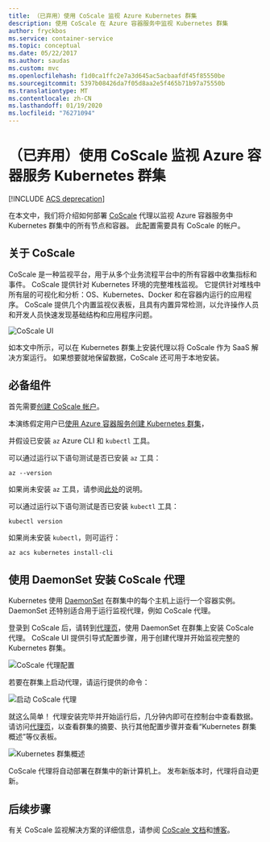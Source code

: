 ```yaml
---
title: （已弃用）使用 CoScale 监视 Azure Kubernetes 群集
description: 使用 CoScale 在 Azure 容器服务中监视 Kubernetes 群集
author: fryckbos
ms.service: container-service
ms.topic: conceptual
ms.date: 05/22/2017
ms.author: saudas
ms.custom: mvc
ms.openlocfilehash: f1d0ca1ffc2e7a3d645ac5acbaafdf45f85550be
ms.sourcegitcommit: 5397b08426da7f05d8aa2e5f465b71b97a75550b
ms.translationtype: MT
ms.contentlocale: zh-CN
ms.lasthandoff: 01/19/2020
ms.locfileid: "76271094"
---
```

# <a name="deprecated-monitor-an-azure-container-service-kubernetes-cluster-with-coscale"></a>（已弃用）使用 CoScale 监视 Azure 容器服务 Kubernetes 群集

[!INCLUDE [ACS deprecation](../../../includes/container-service-kubernetes-deprecation.md)]

在本文中，我们将介绍如何部署 [CoScale](https://web.archive.org/web/20180317071550/https://www.coscale.com/) 代理以监视 Azure 容器服务中 Kubernetes 群集中的所有节点和容器。 此配置需要具有 CoScale 的帐户。 


## <a name="about-coscale"></a>关于 CoScale 

CoScale 是一种监视平台，用于从多个业务流程平台中的所有容器中收集指标和事件。 CoScale 提供针对 Kubernetes 环境的完整堆栈监视。 它提供针对堆栈中所有层的可视化和分析：OS、Kubernetes、Docker 和在容器内运行的应用程序。 CoScale 提供几个内置监视仪表板，且具有内置异常检测，以允许操作人员和开发人员快速发现基础结构和应用程序问题。

![CoScale UI](./media/container-service-kubernetes-coscale/coscale.png)

如本文中所示，可以在 Kubernetes 群集上安装代理以将 CoScale 作为 SaaS 解决方案运行。 如果想要就地保留数据，CoScale 还可用于本地安装。


## <a name="prerequisites"></a>必备组件

首先需要[创建 CoScale 帐户](https://web.archive.org/web/20170507123133/https://www.coscale.com/free-trial)。

本演练假定用户已[使用 Azure 容器服务创建 Kubernetes 群集](container-service-kubernetes-walkthrough.md)，

并假设已安装 `az` Azure CLI 和 `kubectl` 工具。

可以通过运行以下语句测试是否已安装 `az` 工具：

```azurecli
az --version
```

如果尚未安装 `az` 工具，请参阅[此处](/cli/azure/install-azure-cli)的说明。

可以通过运行以下语句测试是否已安装 `kubectl` 工具：

```bash
kubectl version
```

如果尚未安装 `kubectl`，则可运行：

```azurecli
az acs kubernetes install-cli
```

## <a name="installing-the-coscale-agent-with-a-daemonset"></a>使用 DaemonSet 安装 CoScale 代理
Kubernetes 使用 [DaemonSet](https://kubernetes.io/docs/concepts/workloads/controllers/daemonset/) 在群集中的每个主机上运行一个容器实例。
DaemonSet 还特别适合用于运行监视代理，例如 CoScale 代理。

登录到 CoScale 后，请转到[代理页](https://app.coscale.com/)，使用 DaemonSet 在群集上安装 CoScale 代理。 CoScale UI 提供引导式配置步骤，用于创建代理并开始监视完整的 Kubernetes 群集。

![CoScale 代理配置](./media/container-service-kubernetes-coscale/installation.png)

若要在群集上启动代理，请运行提供的命令：

![启动 CoScale 代理](./media/container-service-kubernetes-coscale/agent_script.png)

就这么简单！ 代理安装完毕并开始运行后，几分钟内即可在控制台中查看数据。 请访问[代理页](https://app.coscale.com/)，以查看群集的摘要、执行其他配置步骤并查看“Kubernetes 群集概述”等仪表板。

![Kubernetes 群集概述](./media/container-service-kubernetes-coscale/dashboard_clusteroverview.png)

CoScale 代理将自动部署在群集中的新计算机上。 发布新版本时，代理将自动更新。


## <a name="next-steps"></a>后续步骤

有关 CoScale 监视解决方案的详细信息，请参阅 [CoScale 文档](https://web.archive.org/web/20180415164304/http://docs.coscale.com:80/)和[博客](https://web.archive.org/web/20170501021344/http://www.coscale.com:80/blog)。 

